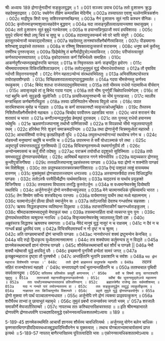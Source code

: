 श्रीः
अध्यायः 189
द्रोणार्जुनादीनां सङ्कुलयुद्धम् ॥ 1 ॥
001	सञ्जय उवाच 
001a	ततो दुःशासनः क्रुद्धः सहदेवमुपाद्रवत् ।
001c	रथवेगेन तीव्रेण कम्पयन्निव मेदिनीम् ॥
002a	तस्यापतत एवाशु भल्लेनामित्रकर्शनः ।
002c	माद्रीपुत्रः शिरो यन्तुः सशिरस्त्राणमच्छिनत् ॥
003a	नैनं दुःशासनः सूतं नापि कश्चन सैनिकः ।
003c	कृत्तोत्तमाङ्गमाशुत्वात्सहदेवेन बुद्धवान् ॥
004a	यदा त्वसङ्गृहीतत्वात्प्रयान्त्यश्वा यथासुखम् ।
004c	ततो दुःशासनः सूतं बुबुधे गतचेतसम् ॥
005a	स हयान्सन्निगृह्याजौ स्वयं हयविशारदः ।
005c	युयुधे रथिनां श्रेष्ठो लघु चित्रं च सुष्ठु च ॥
006a	तदस्यापूजयन्कर्म स्वे परे चापि संयुगे ।
006c	हतसूतरथेनाजौ व्यचरद्यदभीतवत् ॥
007a	सहदेवस्तु तानश्वांस्तीक्ष्णैर्बाणैरवाकिरत् ।
007c	पीड्यमानाः शरैश्चाशु प्राद्रवंस्ते ततस्ततः ॥
008a	स रश्मिषु विषक्तत्वादुत्ससर्ज शरासनम् ।
008c	धनुषा कर्म कुर्वंस्तु रश्मींश्च पुनरुत्सृजत् ॥
009a	छिद्रेष्वेतेषु तं बाणैर्माद्रीपुत्रोऽभ्यवाकिरत् ।
009c	परीप्संस्त्वत्सुतं कर्णस्तदन्तरमवापतत् ॥
010a	वृकोदरस्ततः कर्णं त्रिभिर्भल्लैः समाहितः ।
010c	आकर्णपूर्णैरभ्यघ्नद्बाह्वोरुरसि चानदत् ॥
011a	स निवृत्तस्ततः कर्णः सङ्घट्टित इवोरगः ।
011c	भीममावारयामास विकिरन्निशिताञ्छरान् ।
011e	ततोऽभूत्तुमुलं युद्धं भीमराधेययोस्तदा ॥
012a	तौ वृषाविव नर्दन्तौ विवृत्तनयनावुभौ ।
012c	वेगेन महताऽन्योन्यं संरब्धावभिपेततुः ॥
013a	अभिसंश्लिष्टयोस्तत्र तयोराहवशौण्डयोः ।
013c	विच्छिन्नशरपातत्वाद्गदायुद्धमवर्तत ॥
014a	गदया भीमसेनस्तु कर्णस्य रथकूबरम् ।
014c	बिभेद शतधा राजंस्तदद्भुतमिवाभवत् ॥
015a	ततो भीमस्य राधेयो गदामाविध्य वीर्यवान् ।
015c	अवासृजद्रथे तां तु बिभेद गदया गदाम् ॥
016a	ततो भीमः पुनर्गुर्वीं चिक्षेपाधिरथेर्गदाम् ।
016c	तां गदां बहुभिः कर्णः सुपुङ्खैः सुप्रवेजितैः ॥
017a	प्रत्यविध्यत्पुनश्चान्यैः सा भीमं पुनराव्रजत् ।
017c	व्यालीव मन्त्राभिहता कर्णबाणैरभिद्रुता ॥
018a	तस्याः प्रतिनिपातेन भीमस्य विपुलो ध्वजः ।
018c	पपात सारथिश्चास्य मुमोह च गदाहतः ॥
019a	स कर्णं सायकानष्टौ व्यसृजत्क्रोधमूर्च्छितः ।
019c	तैस्तस्य निशितैस्तीक्ष्णैर्भीमसेनो महाबलः ॥
020a	चिच्छेद परवीरघ्नः प्रहसन्निव भारत ।
020c	ध्वजं शरासनं चैव शरावापं च भारत ॥
021a	कर्णोऽप्यन्यद्धनुर्गृह्य हेमपृष्ठं दुरासदम् ।
021c	ततः पुनस्तु राधेयो हयानस्य रथेषुभिः ।
021e	ऋक्षवर्णाञ्जघानाशु तथोभौ पार्ष्णिसारथी ॥
022a	स विपन्नरथो भीमो नकुलस्याप्लुतो रथम् ।
022c	हरिर्यथा गिरेः शृङ्गं समाक्रमदरिन्दमः ॥
023a	तथा द्रोणार्जुनौ चित्रमयुध्येतां महारथौ ।
023c	आचार्यशिष्यौ राजेन्द्र कृतप्रतिकृतौ युधि ॥
024a	लघुसन्धानयोगाभ्यां रथयोश्च रणेन च ।
024c	मोहयन्तौ मनुष्याणां चक्षूंषि च मनांसि च ॥
025a	उपारमन्त ते सर्वे योधाऽस्माकं परे तथा ।
025c	अदृष्टपूर्वं पश्यन्तस्तद्युद्धं गुरुशिष्ययोः ||
026a	विचित्रान्पृतनामध्ये रथमार्गानुदीर्य तौ ।
026c	अन्योन्यमपसव्यं च कर्तुं वीरौ तदेषतुः ॥
027ac	पराक्रमं तयोर्योधा ददृशुस्ते सुविस्मिताः ॥
028a	तयोः समभवद्युद्धं द्रोणपाण्डवयोर्महत् ।
028c	आमिषार्थे महाराज गगने श्येनयोरिव ॥
029a	यद्यच्चकार द्रोणस्तु कुन्तीपुत्रजिगीषया ।
029c	तत्तत्प्रतिजघानाशु प्रहसंस्तस्य पाण्डवः ॥
030a	यदा द्रोणो न शक्नोति पाण्डवं स्म विशेषितुम् ।
030c	ततः प्रादुश्चकारास्त्रमस्त्रमार्गविशारदः ॥
031a	ऐन्द्रं पाशुपतं त्वाष्ट्रं वायव्यमथ वारुणम् ।
031c	मुक्तंमुक्तं द्रोणचापात्तज्जघान धनञ्जयः ॥
032a	अस्त्राण्यस्त्रैर्यदा तस्य विधिवद्धन्ति पाण्डवः ।
032c	ततोऽस्त्रैः परमैर्दिव्यैर्द्रोणः पार्थमवाकिरत् ॥
033a	यद्यदस्त्रं स पार्थाय प्रयुङ्क्ते विजिगीषया ।
033c	तस्यतस्य विघाताय तत्तद्धि कुरुतेऽर्जुनः ॥
034a	स वध्यमानेष्वस्त्रेषु दिव्येष्वपि यथाविधि ।
034c	अर्जुनेनार्जुनं द्रोणो मनसैवाभ्यपूजयत् ॥
035a	मेने चात्मानमधिकं पृथिव्यामधि भारत ।
035c	तेन शिष्येण सर्वेभ्यः शस्त्रविद्भ्यः परन्तपः ॥
036a	वार्यमाणस्तु पार्थेन तथा मध्ये महात्मनाम् ।
036c	यतमानोऽर्जुनं प्रीत्या प्रीयते स्मार्जुनेन सः ॥
037a	ततोऽन्तरिक्षे देवाश्च गन्धर्वाश्च सहस्रशः ।
037c	ऋषयः सिद्धसङ्घाश्च व्यतिष्ठन्त दिदृक्षया ॥
038a	तदप्सरोभिराकीर्णं यक्षगन्धर्वसङ्कुलम् ।
038c	श्रीमदाकाशमभवद्भूयो मेघाकुलं यथा ॥
039a	तत्रस्मान्तर्हिता वाचो व्यचरन्त पुनः पुनः ।
039c	द्रोणपार्थस्तवोपेता व्यश्रूयन्त नराधिप ॥
040a	विसृज्यमानेष्वस्त्रेषु ज्वालयस्तु दिशो दश ।
040c	अब्रुवंस्तत्र सिद्धाश्च ऋषयश्च समागताः ॥
041a	नैवेदं मानुषं युद्धं नासुरं न च राक्षसम् ।
041c	न दैवं न च गान्धर्वं ब्राह्मं ध्रुवमिदं परम् ॥
042a	विचित्रमिदमाश्चर्यं न नो दृष्टं न च श्रुतम् ।	
042c	अति पाण्डवमाचार्यो द्रोणं चाप्यति पाण्डवः ॥
043ac	नानयोरन्तरं शक्यं द्रष्टुमन्येन केनचित् ॥
044a	यदि रुद्रो द्विधाकृत्य युध्येतात्मानमात्मना ।
044c	तत्र शक्योपमा कर्तुमन्यत्र तु न विद्यते ॥
045a	ज्ञानमेकस्थमाचार्ये ज्ञानं योगश्च पाण्डवे ।
045c	शौर्यमेकस्थमाचार्ये बलं शौर्यं च पाण्डवे ||
046a	नेमौ शक्यौ महेष्वासौ युद्धे क्षपयितुं परैः ।
046c	इच्छमानौ पुनरिमौ हन्येतां सामरं जगत् ॥
047a	इत्यब्रुवन्महाराज दृष्ट्वा तौ पुरुषर्षभौ ।
047c	अन्तर्हितानि भूतानि प्रकाशानि च सर्वशः ॥
048a	`यदा द्रोणं महाराज विशेषयति पाण्डवः ।'
048c	ततो द्रोणो ब्राह्ममस्त्रं प्रादुश्चक्रे महामतिः ॥
049a	`तदस्त्रं संहितं राजन्घोररूपं महाहवे ।'
049c	सन्तापयद्रणे पार्थं भूतान्यन्तर्हितानि च ॥
050a	ततश्चचाल पृथिवी सपर्वतवनद्रुमा ।
050c	`सरितश्च प्रतिस्रोतः प्रवहुर्वै क्षणान्तरम् ।'
050e	ववौ च विषमो वायुः सागराश्चापि चुक्षुभुः ॥
051a	ततस्त्रासो महानासीत्कुरुपाण्डवसेनयोः ।
051c	सर्वेषां चैव भूतानामुद्यतेऽस्त्रे महात्मना ॥
052a	ततः पार्थोऽप्यसम्भ्रान्तस्तदस्त्रं प्रतिजघ्निवान् ।
052c	ब्रह्मास्त्रेणैव राजेन्द्र ततः सर्वमशीशमत् ॥
053a	यदा न गम्यते पारं तयोरन्यतरस्य वा ।
053c	ततः सङ्कुलयुद्धेन तद्युद्धं व्याकुलीकृतम् ॥
054a	नाज्ञायत ततः किञ्चित्पुनरेव विशाम्पते ।
054c	प्रवृत्ते तुमुले युद्धे द्रोणपाण्डवयोर्नृप ॥
055a	`द्रोणो मुक्त्वा रणे पार्थं पाञ्चालानन्वधावत ।
055c	अर्जुनोपि रणे द्रोणं त्यक्त्वा प्राद्रवयत्कुरून् ॥
056a	शरौघैरथ ताभ्यां तु छायाभूतं महामृधे ।
056c	तुमुलं प्रबभौ राजन्सर्वस्य जगतो भयम् ॥'
057a	शरजालैः समाकीर्णे मेघजालैरिवाम्बरे ।
057c	नापतच्च ततः कश्चिदन्तरिक्षचरस्तदा ॥ ॥
इति श्रीमन्महाभारते द्रोणपर्वणि द्रोणवधपर्वणि पञ्चदशदिसयुद्धे एकोननवत्यधिकशततमोऽध्यायः ॥ 189 ॥

5-189-45 ज्ञानमेकस्थमिति आचार्यो ज्ञानस्य शौर्यस्य चावधिरित्यर्थः । अर्जुनस्तु योगेन बलेन चाधिकः । कृष्णसारथिगाण्डीवदिव्यरथध्वजबुद्ध्यादिभिर्यौवनेन च युक्तत्वात् । तथाच योगबलाभ्यामाचार्यसाम्यं प्राप्त इत्यर्थः ॥ 5-189-57 नापतत् बाणैरन्तरिक्षस्य पूरितत्वादिति भावः ॥ एकोननवत्यधिकशततमोऽध्यायः ॥	
